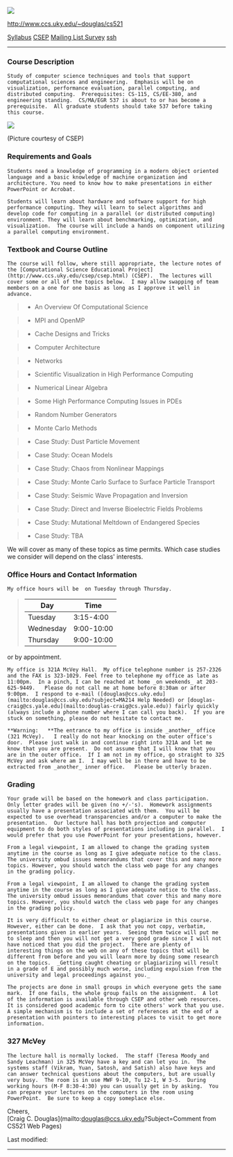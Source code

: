 ![](images/521Banner.png)

<http://www.ccs.uky.edu/~douglas/cs521>

[Syllabus](syllabus.html)    [CSEP](http://www.ccs.uky.edu/csep/csep.html)
[Mailing List
](mailto:douglas@ccs.uky.edu,thorne@ccs.uky.edu,cchen0@engr.uky.edu,afzorn0@uky.edu,vandana_chopr16@hotmail.com,fwk@mindspring.com,shawnborchardt@hotmail.com,mewill1@uky.edu,cli4@uky.edu,gvland0@uky.edu,bbryant@netgainky.com,shenmsu@yahoo.com,cprek@transdig.com,cbbei@hotmail.com,gjchen@uky.edu,lapadgett@yahoo.com,htan2@uky.edu,bpullen@qx.net,rnmcke0@uky.edu,youlei@hotmail.com)
[Survey](survey.html)  [ssh](ssh.html)  

  
---  
  
### Course Description

    Study of computer science techniques and tools that support computational sciences and engineering.  Emphasis will be on visualization, performance evaluation, parallel computing, and distributed computing.  Prerequisites: CS-115, CS/EE-380, and engineering standing.  CS/MA/EGR 537 is about to or has become a prerequisite.  All graduate students should take 537 before taking this course. 

![](images/OVF1.png)

(Picture courtesy of CSEP)

### Requirements and Goals

    Students need a knowledge of programming in a modern object oriented language and a basic knowledge of machine organization and architecture. You need to know how to make presentations in either PowerPoint or Acrobat.  
  
    Students will learn about hardware and software support for high performance computing. They will learn to select algorithms and develop code for computing in a parallel (or distributed computing) environment. They will learn about benchmarking, optimization, and visualization.  The course will include a hands on component utilizing a parallel computing environment.

### Textbook and Course Outline

    The course will follow, where still appropriate, the lecture notes of the [Computational Science Educational Project](http://www.ccs.uky.edu/csep/csep.html) (CSEP).  The lectures will cover some or all of the topics below.  I may allow swapping of team members on a one for one basis as long as I approve it well in advance. 

>   * An Overview Of Computational Science

>   * MPI and OpenMP

>   * Cache Designs and Tricks

>   * Computer Architecture

>   * Networks

>   * Scientific Visualization in High Performance Computing

>   * Numerical Linear Algebra

>   * Some High Performance Computing Issues in PDEs

>   * Random Number Generators

>   * Monte Carlo Methods  
>

>   * Case Study: Dust Particle Movement

>   * Case Study:  Ocean Models

>   * Case Study:  Chaos from Nonlinear Mappings

>   * Case Study:  Monte Carlo Surface to Surface Particle Transport

>   * Case Study:  Seismic Wave Propagation and Inversion

>   * Case Study:  Direct and Inverse Bioelectric Fields Problems

>   * Case Study:  Mutational Meltdown of Endangered Species

>   * Case Study: TBA

>

We will cover as many of these topics as time permits.  Which case studies we
consider will depend on the class' interests.

### Office Hours and Contact Information

    My office hours will be  on Tuesday through Thursday.

> | **Day** | **Time**  
> ---|---  
> Tuesday | 3:15-4:00  
> Wednesday | 9:00-10:00  
> Thursday | 9:00-10:00  
  
or by appointment.

    My office is 321A McVey Hall.  My office telephone number is 257-2326 and the FAX is 323-1029. Feel free to telephone my office as late as 11:00pm.  In a pinch, I can be reached at home _on weekends_ at 203-625-9449.   Please do not call me at home before 8:30am or after 9:00pm.  I respond to e-mail ([douglas@ccs.uky.edu](mailto:douglas@ccs.uky.edu?subject=MA214 Help Needed) or [douglas-craig@cs.yale.edu](mailto:douglas-craig@cs.yale.edu)) fairly quickly (always include a phone number where I can call you back).  If you are stuck on something, please do not hesitate to contact me.

    **Warning:   **The entrance to my office is inside _another_ office (321 McVey).   I really do not hear knocking on the outer office's door.  Please just walk in and continue right into 321A and let me know that you are present.  Do not assume that I will know that you are in the outer office.  If I am not in my office, go straight to 325 McVey and ask where am I.  I may well be in there and have to be extracted from _another_ inner office.   Please be utterly brazen.

### Grading

    Your grade will be based on the homework and class participation.  Only letter grades will be given (no +/-'s).  Homework assignments usually have a presentation associated with them.  You will be expected to use overhead transparencies and/or a computer to make the presentation.  Our lecture hall has both projection and computer equipment to do both styles of presentations including in parallel.  I would prefer that you use PowerPoint for your presentations, however.

    From a legal viewpoint, I am allowed to change the grading system anytime in the course as long as I give adequate notice to the class.  The university ombud issues memorandums that cover this and many more topics. However, you should watch the class web page for any changes in the grading policy.

    From a legal viewpoint, I am allowed to change the grading system anytime in the course as long as I give adequate notice to the class.  The university ombud issues memorandums that cover this and many more topics. However, you should watch the class web page for any changes in the grading policy.

    It is very difficult to either cheat or plagiarize in this course.  However, either can be done.  I ask that you not copy, verbatim, presentations given in earlier years.  Seeing them twice will put me to sleep and then you will not get a very good grade since I will not have noticed that you did the project.  There are plenty of interesting things on the web on any of these topics that will be different from before and you will learn more by doing some research on the topics.  _Getting caught cheating or plagiarizing will result in a grade of E and possibly much worse, including expulsion from the university and legal proceedings against you._

    The projects are done in small groups in which everyone gets the same mark.  If one fails, the whole group fails on the assignment.  A lot of the information is available through CSEP and other web resources.  It is considered good academic form to cite others' work that you use.  A simple mechanism is to include a set of references at the end of a presentation with pointers to interesting places to visit to get more information.

### 327 McVey

    The lecture hall is normally locked.  The staff (Teresa Moody and Sandy Leachman) in 325 McVey have a key and can let you in.  The systems staff (Vikram, Yuan, Satosh, and Satish) also have keys and can answer technical questions about the computers, but are usually very busy.  The room is in use MWF 9-10, Tu 12-1, W 3-5.  During working hours (M-F 8:30-4:30) you can usually get in by asking.  You can prepare your lectures on the computers in the room using PowerPoint.  Be sure to keep a copy someplace else.  


Cheers,  
[Craig C. Douglas](mailto:douglas@ccs.uky.edu?Subject=Comment from CS521 Web
Pages)

Last modified:  
  
---

